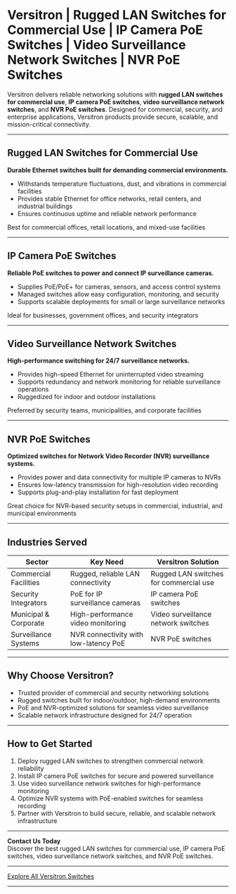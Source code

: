 # Versitron | Rugged LAN Switches for Commercial Use | IP Camera PoE Switches | Video Surveillance Network Switches | NVR PoE Switches

Versitron delivers reliable networking solutions with **rugged LAN switches for commercial use**, **IP camera PoE switches**, **video surveillance network switches**, and **NVR PoE switches**. Designed for commercial, security, and enterprise applications, Versitron products provide secure, scalable, and mission-critical connectivity.

---

## Rugged LAN Switches for Commercial Use

**Durable Ethernet switches built for demanding commercial environments.**

- Withstands temperature fluctuations, dust, and vibrations in commercial facilities  
- Provides stable Ethernet for office networks, retail centers, and industrial buildings  
- Ensures continuous uptime and reliable network performance  

Best for commercial offices, retail locations, and mixed-use facilities  

---

## IP Camera PoE Switches

**Reliable PoE switches to power and connect IP surveillance cameras.**

- Supplies PoE/PoE+ for cameras, sensors, and access control systems  
- Managed switches allow easy configuration, monitoring, and security  
- Supports scalable deployments for small or large surveillance networks  

Ideal for businesses, government offices, and security integrators  

---

## Video Surveillance Network Switches

**High-performance switching for 24/7 surveillance networks.**

- Provides high-speed Ethernet for uninterrupted video streaming  
- Supports redundancy and network monitoring for reliable surveillance operations  
- Ruggedized for indoor and outdoor installations  

Preferred by security teams, municipalities, and corporate facilities  

---

## NVR PoE Switches

**Optimized switches for Network Video Recorder (NVR) surveillance systems.**

- Provides power and data connectivity for multiple IP cameras to NVRs  
- Ensures low-latency transmission for high-resolution video recording  
- Supports plug-and-play installation for fast deployment  

Great choice for NVR-based security setups in commercial, industrial, and municipal environments  

---

## Industries Served

| Sector                 | Key Need                                          | Versitron Solution                           |
|------------------------|--------------------------------------------------|----------------------------------------------|
| Commercial Facilities   | Rugged, reliable LAN connectivity                | Rugged LAN switches for commercial use       |
| Security Integrators    | PoE for IP surveillance cameras                  | IP camera PoE switches                        |
| Municipal & Corporate   | High-performance video monitoring                | Video surveillance network switches           |
| Surveillance Systems    | NVR connectivity with low-latency PoE           | NVR PoE switches                              |

---

## Why Choose Versitron?

- Trusted provider of commercial and security networking solutions  
- Rugged switches built for indoor/outdoor, high-demand environments  
- PoE and NVR-optimized solutions for seamless video surveillance  
- Scalable network infrastructure designed for 24/7 operation  

---

## How to Get Started

1. Deploy rugged LAN switches to strengthen commercial network reliability  
2. Install IP camera PoE switches for secure and powered surveillance  
3. Use video surveillance network switches for high-performance monitoring  
4. Optimize NVR systems with PoE-enabled switches for seamless recording  
5. Partner with Versitron to build secure, reliable, and scalable network infrastructure  

---

**Contact Us Today**  
Discover the best rugged LAN switches for commercial use, IP camera PoE switches, video surveillance network switches, and NVR PoE switches.  

---

[Explore All Versitron Switches](https://www.versitron.com/collections/fiber-optic-network-switches)

---
